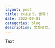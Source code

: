 ```yaml
---
layout: post
title: おはよう，世界！
date: 2022-09-01
categories: blog
description: 文章金句。
---
```


Text












